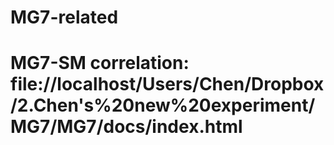# MG7-related

# MG7-SM correlation: file://localhost/Users/Chen/Dropbox/2.Chen's%20new%20experiment/MG7/MG7/docs/index.html
